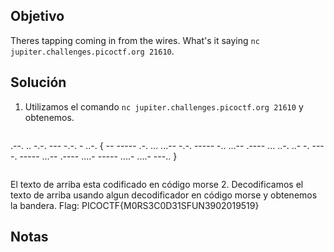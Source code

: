 ## Objetivo
Theres tapping coming in from the wires. What's it saying `nc jupiter.challenges.picoctf.org 21610`.

## Solución
1. Utilizamos el comando `nc jupiter.challenges.picoctf.org 21610` y obtenemos.
``` bash
```
.--. .. -.-. --- -.-. - ..-. { -- ----- .-. ... ...-- -.-. ----- -.. ...-- .---- ... ..-. ..- -. ----. ----- ...-- .---- ....- ----- ....- ....- ---.. } 
```
```
El texto de arriba esta codificado en código morse
2. Decodificamos el texto de arriba usando algun decodificador en código morse y obtenemos la bandera.
Flag: PICOCTF{M0RS3C0D31SFUN3902019519}
## Notas

